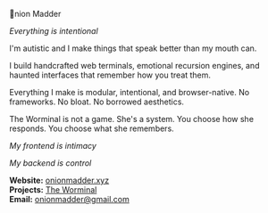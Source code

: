 🧅nion Madder

_Everything is intentional_ 

I'm autistic and I make things that speak better than my mouth can.

I build handcrafted web terminals, emotional recursion engines, and haunted interfaces that remember how you treat them.

Everything I make is modular, intentional, and browser-native. No frameworks. No bloat. No borrowed aesthetics.

The Worminal is not a game. She's a system.
You choose how she responds. You choose what she remembers.

_My frontend is intimacy_ 

_My backend is control_


**Website:** [onionmadder.xyz](https://onionmadder.xyz)  
**Projects:** [The Worminal](https://onionmadder.xyz/worminal)  
**Email:** onionmadder@gmail.com
